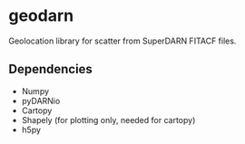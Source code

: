 # geodarn
Geolocation library for scatter from SuperDARN FITACF files.

## Dependencies
* Numpy
* pyDARNio
* Cartopy
* Shapely (for plotting only, needed for cartopy)
* h5py